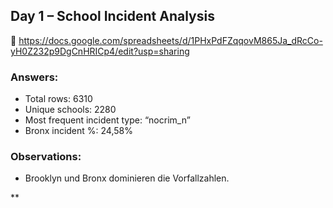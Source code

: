 ## Day 1 – School Incident Analysis

🔗 https://docs.google.com/spreadsheets/d/1PHxPdFZqqovM865Ja_dRcCo-yH0Z232p9DgCnHRICp4/edit?usp=sharing

### Answers:
- Total rows: 6310
- Unique schools: 2280
- Most frequent incident type: “nocrim_n”
- Bronx incident %: 24,58%

### Observations:
- Brooklyn und Bronx dominieren die Vorfallzahlen.

**
